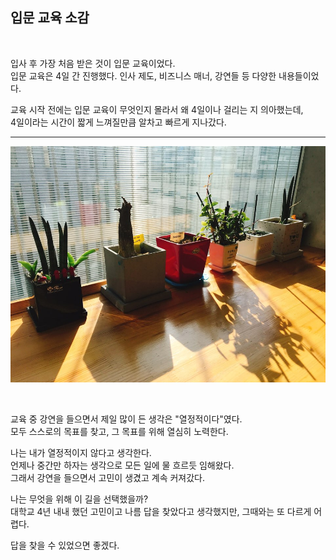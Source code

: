 
## 입문 교육 소감

<br>

입사 후 가장 처음 받은 것이 입문 교육이었다.  
입문 교육은 4일 간 진행했다. 인사 제도, 비즈니스 매너, 강연들 등 다양한 내용들이었다.  

교육 시작 전에는 입문 교육이 무엇인지 몰라서 왜 4일이나 걸리는 지 의아했는데,  
4일이라는 시간이 짧게 느껴질만큼 알차고 빠르게 지나갔다.

* * *
![NHN_4floor](https://github.com/SeonheeKim/SeonheeKim.github.io/blob/master/content/images/NHN_4floor.jpg?raw=true)

<br>

교육 중 강연을 들으면서 제일 많이 든 생각은 "열정적이다"였다.  
모두 스스로의 목표를 찾고, 그 목표를 위해 열심히 노력한다.  

나는 내가 열정적이지 않다고 생각한다.  
언제나 중간만 하자는 생각으로 모든 일에 물 흐르듯 임해왔다.  
그래서 강연을 들으면서 고민이 생겼고 계속 커져갔다.  

나는 무엇을 위해 이 길을 선택했을까?  
대학교 4년 내내 했던 고민이고 나름 답을 찾았다고 생각했지만, 그때와는 또 다르게 어렵다.  

답을 찾을 수 있었으면 좋겠다.

